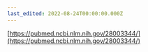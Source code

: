 ```yaml
---
last_edited: 2022-08-24T00:00:00.000Z
---
```




[https://pubmed.ncbi.nlm.nih.gov/28003344/](https://pubmed.ncbi.nlm.nih.gov/28003344/)

